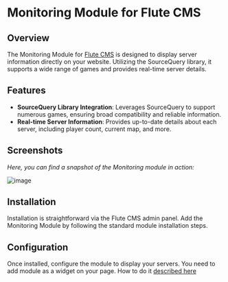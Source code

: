 # Monitoring Module for Flute CMS

## Overview
The Monitoring Module for [Flute CMS](https://github.com/Flute-CMS/cms) is designed to display server information directly on your website. Utilizing the SourceQuery library, it supports a wide range of games and provides real-time server details.

## Features
- **SourceQuery Library Integration**: Leverages SourceQuery to support numerous games, ensuring broad compatibility and reliable information.
- **Real-time Server Information**: Provides up-to-date details about each server, including player count, current map, and more.

## Screenshots
*Here, you can find a snapshot of the Monitoring module in action:*

![image](https://github.com/Flute-CMS/Monitoring/assets/62756604/7c785ced-61fe-4cc1-a5a1-c06b802e98f4)

## Installation
Installation is straightforward via the Flute CMS admin panel. Add the Monitoring Module by following the standard module installation steps.

## Configuration
Once installed, configure the module to display your servers. You need to add module as a widget on your page. How to do it [described here](https://docs.flute-cms.com/docs/instructions/widgets)
